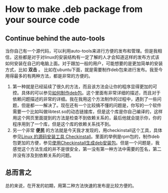 # How to make .deb package from your source code #
## Continue behind the auto-tools ##
当你自己有一个源代码，可以利用auto-tools来进行方便的发布和管理。但是我相信，这些都是对于对linux的安装结构有一定了解的人才会知道这样的发布方式该如何安装在自己的电脑上面。对于跟加一般的用户，可能想要的是更加简单的安装方式，比如 **双击** 。
比如在ubuntu下面，就是需要制作deb包来进行发布。我至今用得最多的有两种方法，都是非常的方便的。
  1. 第一种就是已经延续了很久的方法，而且该方法会让你的程序显得更加的可控。具体的可以参见[如何制作deb包](http://www.webupd8.org/2010/01/how-to-create-deb-package-ubuntu-debian.html)。这个里面有非常详细的描述，而且对于依赖问题描述的非常的详细。我在我用这个方法制作的过程中，遇到了一些问题，但是都一一解决了。现在还有一个比较搞不懂的问题是，你写的一个软件需要一个比如叫做libtest.so的动态链接库，但是这个库是你自己编译的，这样用这个网页里面提到的方法是检查不到依赖关系的，最后他就会提示你，你的程序用到了一个库，但是这个库的依赖关系找不到。
  1. 另一个非常 **便民** 的方法就是今天我才发现的，用checkinstall这个工具，具体参见[Linux 的源码安装工具 Checkinstall](http://www.ibm.com/developerworks/cn/linux/l-cn-checkinstall/)。里面的举例是rpm包的，制作deb包更加的方便，参见[使用Checkinstall生成deb安装包](http://www.cnblogs.com/tigertnt/archive/2008/12/21/1359242.html)。但是一个问题是，我感觉这个方法生成的并不是很安全，第一没有第一种方法中需要的签名，第二并没有涉及到依赖关系的问题。

## 总而言之 ##
总的来说，在开发的初期，用第二种方法快速的发布是比较方便的。